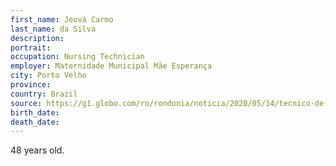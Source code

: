 ```yaml
---
first_name: Jeová Carmo
last_name: da Silva
description: 
portrait: 
occupation: Nursing Technician
employer: Maternidade Municipal Mãe Esperança
city: Porto Velho
province: 
country: Brazil
source: https://g1.globo.com/ro/rondonia/noticia/2020/05/14/tecnico-de-enfermagem-morre-com-covid-19-em-porto-velho.ghtml
birth_date: 
death_date: 
---
```


48 years old.
